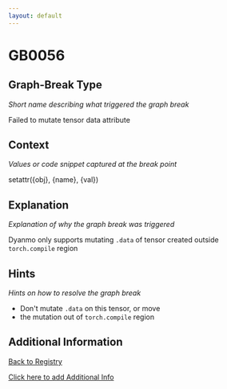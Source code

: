 ```yaml
---
layout: default
---
```

# GB0056

## Graph-Break Type
*Short name describing what triggered the graph break*

Failed to mutate tensor data attribute

## Context
*Values or code snippet captured at the break point*

setattr({obj}, {name}, {val})

## Explanation
*Explanation of why the graph break was triggered*

Dyanmo only supports mutating `.data` of tensor created outside `torch.compile` region

## Hints
*Hints on how to resolve the graph break*

- Don't mutate `.data` on this tensor, or move 
- the mutation out of `torch.compile` region


## Additional Information

<!-- ADDITIONAL INFORMATION START - Add custom information below this line -->

<!-- ADDITIONAL INFORMATION END -->

[Back to Registry](../index.html)

[Click here to add Additional Info](https://github.com/pytorch-labs/compile-graph-break-site/edit/main/docs/gb/gb0056.md)
